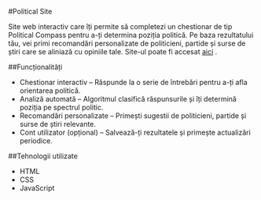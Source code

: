 #Political Site 

Site web interactiv care îți permite să completezi un chestionar de tip Political Compass pentru a-ți determina poziția politică. Pe baza rezultatului tău, vei primi recomandări personalizate de politicieni, partide și surse de știri care se aliniază cu opiniile tale.
Site-ul poate fi accesat [aici](Robi2710.github.io) .

##Funcționalități

- Chestionar interactiv – Răspunde la o serie de întrebări pentru a-ți afla orientarea politică.
- Analiză automată – Algoritmul clasifică răspunsurile și îți determină poziția pe spectrul politic.
- Recomandări personalizate – Primești sugestii de politicieni, partide și surse de știri relevante.
- Cont utilizator (opțional) – Salvează-ți rezultatele și primește actualizări periodice.
  
##Tehnologii utilizate
- HTML
- CSS
- JavaScript
